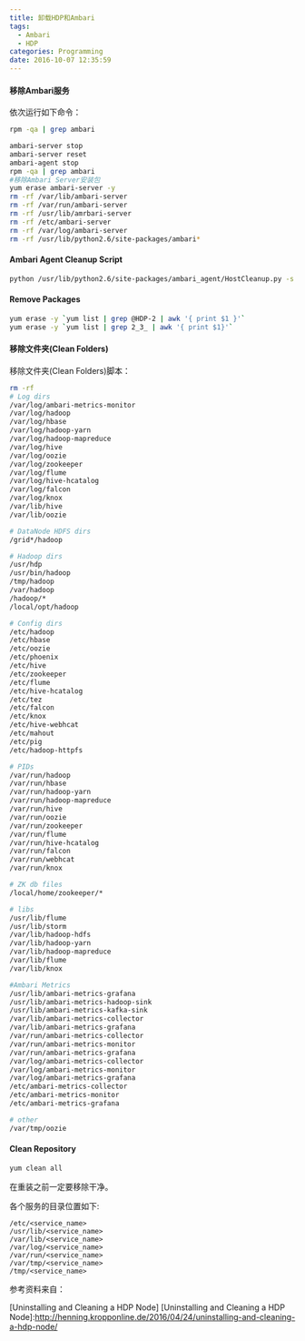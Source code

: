 ```yaml
---
title: 卸载HDP和Ambari
tags:
  - Ambari
  - HDP
categories: Programming
date: 2016-10-07 12:35:59
---
```



#### 移除Ambari服务

依次运行如下命令：

```Bash
rpm -qa | grep ambari
```
<!-- more -->

```Bash
ambari-server stop
ambari-server reset
ambari-agent stop
rpm -qa | grep ambari
#移除Ambari Server安装包
yum erase ambari-server -y
rm -rf /var/lib/ambari-server
rm -rf /var/run/ambari-server
rm -rf /usr/lib/amrbari-server
rm -rf /etc/ambari-server
rm -rf /var/log/ambari-server
rm -rf /usr/lib/python2.6/site-packages/ambari*
```

#### Ambari Agent Cleanup Script

```Bash
python /usr/lib/python2.6/site-packages/ambari_agent/HostCleanup.py -s -k users
```

#### Remove Packages

```Bash
yum erase -y `yum list | grep @HDP-2 | awk '{ print $1 }'`
yum erase -y `yum list | grep 2_3_ | awk '{ print $1}'`
```

#### 移除文件夹(Clean Folders)

移除文件夹(Clean Folders)脚本：

```Bash
rm -rf
# Log dirs
/var/log/ambari-metrics-monitor
/var/log/hadoop
/var/log/hbase
/var/log/hadoop-yarn
/var/log/hadoop-mapreduce
/var/log/hive
/var/log/oozie
/var/log/zookeeper
/var/log/flume
/var/log/hive-hcatalog
/var/log/falcon
/var/log/knox
/var/lib/hive
/var/lib/oozie

# DataNode HDFS dirs
/grid*/hadoop

# Hadoop dirs
/usr/hdp
/usr/bin/hadoop
/tmp/hadoop
/var/hadoop
/hadoop/*
/local/opt/hadoop

# Config dirs
/etc/hadoop
/etc/hbase
/etc/oozie
/etc/phoenix
/etc/hive
/etc/zookeeper
/etc/flume
/etc/hive-hcatalog
/etc/tez
/etc/falcon
/etc/knox
/etc/hive-webhcat
/etc/mahout
/etc/pig
/etc/hadoop-httpfs

# PIDs
/var/run/hadoop
/var/run/hbase
/var/run/hadoop-yarn
/var/run/hadoop-mapreduce
/var/run/hive
/var/run/oozie
/var/run/zookeeper
/var/run/flume
/var/run/hive-hcatalog
/var/run/falcon
/var/run/webhcat
/var/run/knox

# ZK db files
/local/home/zookeeper/*

# libs
/usr/lib/flume
/usr/lib/storm
/var/lib/hadoop-hdfs
/var/lib/hadoop-yarn
/var/lib/hadoop-mapreduce
/var/lib/flume
/var/lib/knox

#Ambari Metrics
/usr/lib/ambari-metrics-grafana
/usr/lib/ambari-metrics-hadoop-sink
/usr/lib/ambari-metrics-kafka-sink
/var/lib/ambari-metrics-collector
/var/lib/ambari-metrics-grafana
/var/run/ambari-metrics-collector
/var/run/ambari-metrics-monitor
/var/run/ambari-metrics-grafana
/var/log/ambari-metrics-collector
/var/log/ambari-metrics-monitor
/var/log/ambari-metrics-grafana
/etc/ambari-metrics-collector
/etc/ambari-metrics-monitor
/etc/ambari-metrics-grafana

# other
/var/tmp/oozie
```

#### Clean Repository

```Bash
yum clean all
```

在重装之前一定要移除干净。

各个服务的目录位置如下:

```
/etc/<service_name>
/usr/lib/<service_name>
/var/lib/<service_name>
/var/log/<service_name>
/var/run/<service_name>
/var/tmp/<service_name>
/tmp/<service_name>
```


参考资料来自：

[Uninstalling and Cleaning a HDP Node]
[Uninstalling and Cleaning a HDP Node]:http://henning.kropponline.de/2016/04/24/uninstalling-and-cleaning-a-hdp-node/
